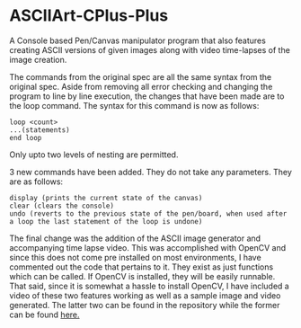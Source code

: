 # ASCIIArt-CPlus-Plus
A Console based Pen/Canvas manipulator program that also features creating ASCII versions of given images along with video time-lapses of the image creation.

The commands from the original spec are all the same syntax from the original spec. Aside from removing all error checking and changing the program to line by line execution, the changes that have been made are to the loop command. The syntax for this command is now as follows: <br/> 
```
loop <count> 
...(statements) 
end loop 
```
Only upto two levels of nesting are permitted. <br/> 

3 new commands have been added. They do not take any parameters. They are as follows: <br/> 
```
display (prints the current state of the canvas) 
clear (clears the console) 
undo (reverts to the previous state of the pen/board, when used after a loop the last statement of the loop is undone) 
```

The final change was the addition of the ASCII image generator and accompanying time lapse video. This was accomplished with OpenCV and since this does not come pre installed on most environments, I have commented out the code that pertains to it. They exist as just functions which can be called. If OpenCV is installed, they will be easily runnable. <br/> 
That said, since it is somewhat a hassle to install OpenCV, I have included a video of these two features working as well as a sample image and video generated. The latter two can be found in the repository while the former can be found [here.](https://drive.google.com/file/d/14pIrOe6ubOoCJxEa-7GRSzMZT8bhgdGA/view?usp=sharing)
